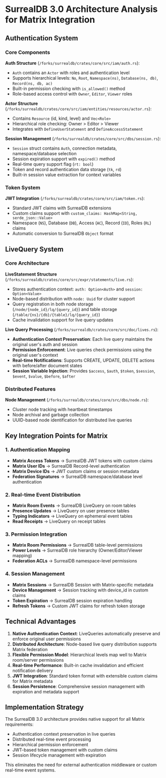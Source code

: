 # SurrealDB 3.0 Architecture Analysis for Matrix Integration

## Authentication System

### Core Components

**Auth Structure** (`/forks/surrealdb/crates/core/src/iam/auth.rs`):
- `Auth` contains an `Actor` with roles and authentication level
- Supports hierarchical levels: `No`, `Root`, `Namespace(ns)`, `Database(ns, db)`, `Record(ns, db, ac)`
- Built-in permission checking with `is_allowed()` method
- Role-based access control with `Owner`, `Editor`, `Viewer` roles

**Actor Structure** (`/forks/surrealdb/crates/core/src/iam/entities/resources/actor.rs`):
- Contains `Resource` (id, kind, level) and `Vec<Role>`
- Hierarchical role checking: Owner > Editor > Viewer
- Integrates with `DefineUserStatement` and `DefineAccessStatement`

**Session Management** (`/forks/surrealdb/crates/core/src/dbs/session.rs`):
- `Session` struct contains `Auth`, connection metadata, namespace/database selection
- Session expiration support with `expired()` method
- Real-time query support flag (`rt: bool`)
- Token and record authentication data storage (`tk`, `rd`)
- Built-in session value extraction for context variables

### Token System

**JWT Integration** (`/forks/surrealdb/crates/core/src/iam/token.rs`):
- Standard JWT claims with SurrealDB extensions
- Custom claims support with `custom_claims: HashMap<String, serde_json::Value>`
- Namespace (`NS`), Database (`DB`), Access (`AC`), Record (`ID`), Roles (`RL`) claims
- Automatic conversion to SurrealDB `Object` format

## LiveQuery System

### Core Architecture

**LiveStatement Structure** (`/forks/surrealdb/crates/core/src/expr/statements/live.rs`):
- Stores authentication context: `auth: Option<Auth>` and `session: Option<Value>`
- Node-based distribution with `node: Uuid` for cluster support
- Query registration in both node storage (`/node/{node_id}/lq/{query_id}`) and table storage (`/table/{ns}/{db}/{table}/lq/{query_id}`)
- Cache invalidation support for live query updates

**Live Query Processing** (`/forks/surrealdb/crates/core/src/doc/lives.rs`):
- **Authentication Context Preservation**: Each live query maintains the original user's auth and session
- **Permission Enforcement**: Live queries check permissions using the original user's context
- **Real-time Notifications**: Supports CREATE, UPDATE, DELETE actions with before/after document states
- **Session Variable Injection**: Provides `$access`, `$auth`, `$token`, `$session`, `$event`, `$value`, `$before`, `$after`

### Distributed Features

**Node Management** (`/forks/surrealdb/crates/core/src/dbs/node.rs`):
- Cluster node tracking with heartbeat timestamps
- Node archival and garbage collection
- UUID-based node identification for distributed live queries

## Key Integration Points for Matrix

### 1. Authentication Mapping
- **Matrix Access Tokens** → SurrealDB JWT tokens with custom claims
- **Matrix User IDs** → SurrealDB Record-level authentication
- **Matrix Device IDs** → JWT custom claims or session metadata
- **Federation Signatures** → SurrealDB namespace/database level authentication

### 2. Real-time Event Distribution
- **Matrix Room Events** → SurrealDB LiveQuery on room tables
- **Presence Updates** → LiveQuery on user presence tables
- **Typing Indicators** → LiveQuery on ephemeral event tables
- **Read Receipts** → LiveQuery on receipt tables

### 3. Permission Integration
- **Matrix Room Permissions** → SurrealDB table-level permissions
- **Power Levels** → SurrealDB role hierarchy (Owner/Editor/Viewer mapping)
- **Federation ACLs** → SurrealDB namespace-level permissions

### 4. Session Management
- **Matrix Sessions** → SurrealDB Session with Matrix-specific metadata
- **Device Management** → Session tracking with device_id in custom claims
- **Token Expiration** → SurrealDB session expiration handling
- **Refresh Tokens** → Custom JWT claims for refresh token storage

## Technical Advantages

1. **Native Authentication Context**: LiveQueries automatically preserve and enforce original user permissions
2. **Distributed Architecture**: Node-based live query distribution supports Matrix federation
3. **Flexible Permission Model**: Hierarchical levels map well to Matrix room/server permissions
4. **Real-time Performance**: Built-in cache invalidation and efficient notification delivery
5. **JWT Integration**: Standard token format with extensible custom claims for Matrix metadata
6. **Session Persistence**: Comprehensive session management with expiration and metadata support

## Implementation Strategy

The SurrealDB 3.0 architecture provides native support for all Matrix requirements:
- Authentication context preservation in live queries
- Distributed real-time event processing
- Hierarchical permission enforcement
- JWT-based token management with custom claims
- Session lifecycle management with expiration

This eliminates the need for external authentication middleware or custom real-time event systems.